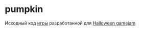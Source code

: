 # pumpkin

Исходный код [игры]([url](https://ser0p4ik.itch.io/soulodeath)) разработанной для [Halloween gamejam]([url](https://itch.io/jam/halloween-gamejam)https://itch.io/jam/halloween-gamejam)
